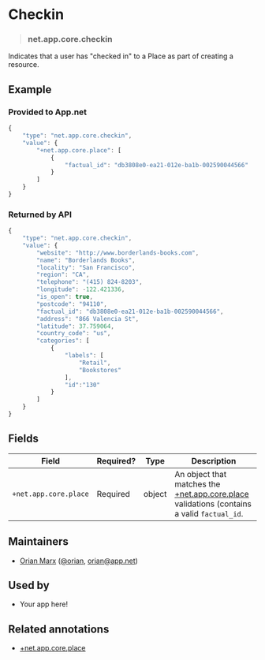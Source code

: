 <!-- give your annotation a title -->
# Checkin

<!-- specify the "type" for your annotation -->
> ### net.app.core.checkin

<!-- provide a description of what your annotation represents -->
Indicates that a user has "checked in" to a Place as part of creating a resource.

<!-- provide at least one example of what your annotation might look like in the wild -->
## Example

### Provided to App.net
~~~ js
{
    "type": "net.app.core.checkin",
    "value": {
        "+net.app.core.place": [
            {
                "factual_id": "db3808e0-ea21-012e-ba1b-002590044566"
            }
        ]
    }
}
~~~

### Returned by API

~~~ js
{
    "type": "net.app.core.checkin",
    "value": {
        "website": "http://www.borderlands-books.com",
        "name": "Borderlands Books",
        "locality": "San Francisco",
        "region": "CA",
        "telephone": "(415) 824-8203",
        "longitude": -122.421336,
        "is_open": true,
        "postcode": "94110",
        "factual_id": "db3808e0-ea21-012e-ba1b-002590044566",
        "address": "866 Valencia St",
        "latitude": 37.759064,
        "country_code": "us",
        "categories": [
            {
                "labels": [
                    "Retail",
                    "Bookstores"
                ],
                "id":"130"
            }
        ]
    }
}
~~~

<!-- provide a complete description of the fields in the "value" object for your annotation -->
## Fields

| Field | Required? | Type | Description |
| ----- | --------- | ---- | ----------- |
| `+net.app.core.place` | Required | object | An object that matches the [+net.app.core.place](https://github.com/appdotnet/object-metadata/blob/master/annotation-replacement-values/+net.app.core.place.md) validations (contains a valid `factual_id`.|

<!-- provide a way to contact you -->
## Maintainers
* [Orian Marx](http://orianmarx.com) ([@orian](https://alpha.app.net/orian), [orian@app.net](mailto:orian@app.net))

<!-- provide references to compatible apps / service -->
## Used by
* Your app here!

<!-- provide references to related annotations -->
## Related annotations
* [+net.app.core.place](https://github.com/appdotnet/object-metadata/blob/master/annotation-replacement-values/+net.app.core.place.md)
